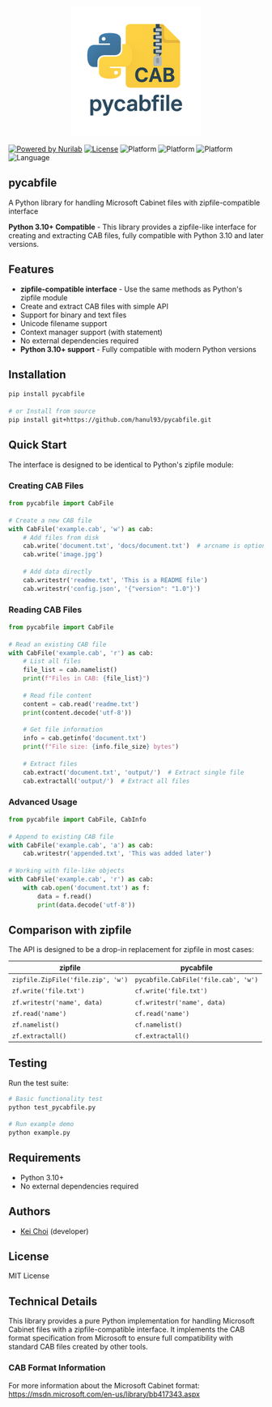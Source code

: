 <p align="center">
	<img src="https://github.com/hanul93/pycabfile/blob/1.0.1/doc/pycabfile_logo.png?raw=true" width="256" alt="pycabfile logo">
</p>

[![Powered by Nurilab](https://img.shields.io/badge/powered%20by-Nurilab-orange.svg?style=flat&colorA=E1523D&colorB=007D8A)](
https://nurilab.com)
[![License](https://img.shields.io/badge/license-MIT-blue.svg)](LICENSE)
![Platform](https://img.shields.io/badge/platform-windows-lightgrey.svg)
![Platform](https://img.shields.io/badge/platform-linux-lightgrey.svg)
![Platform](https://img.shields.io/badge/platform-mac-lightgrey.svg)
![Language](https://img.shields.io/badge/Python-V3.10+-brightgreen)

## pycabfile

A Python library for handling Microsoft Cabinet files with zipfile-compatible interface

**Python 3.10+ Compatible** - This library provides a zipfile-like interface for creating and extracting CAB files, fully compatible with Python 3.10 and later versions.

## Features

- **zipfile-compatible interface** - Use the same methods as Python's zipfile module
- Create and extract CAB files with simple API
- Support for binary and text files
- Unicode filename support
- Context manager support (with statement)
- No external dependencies required
- **Python 3.10+ support** - Fully compatible with modern Python versions

## Installation

```bash
pip install pycabfile

# or Install from source
pip install git+https://github.com/hanul93/pycabfile.git
```

## Quick Start

The interface is designed to be identical to Python's zipfile module:

### Creating CAB Files

```python
from pycabfile import CabFile

# Create a new CAB file
with CabFile('example.cab', 'w') as cab:
    # Add files from disk
    cab.write('document.txt', 'docs/document.txt')  # arcname is optional
    cab.write('image.jpg')

    # Add data directly
    cab.writestr('readme.txt', 'This is a README file')
    cab.writestr('config.json', '{"version": "1.0"}')
```

### Reading CAB Files

```python
from pycabfile import CabFile

# Read an existing CAB file
with CabFile('example.cab', 'r') as cab:
    # List all files
    file_list = cab.namelist()
    print(f"Files in CAB: {file_list}")

    # Read file content
    content = cab.read('readme.txt')
    print(content.decode('utf-8'))

    # Get file information
    info = cab.getinfo('document.txt')
    print(f"File size: {info.file_size} bytes")

    # Extract files
    cab.extract('document.txt', 'output/')  # Extract single file
    cab.extractall('output/')  # Extract all files
```

### Advanced Usage

```python
from pycabfile import CabFile, CabInfo

# Append to existing CAB file
with CabFile('example.cab', 'a') as cab:
    cab.writestr('appended.txt', 'This was added later')

# Working with file-like objects
with CabFile('example.cab', 'r') as cab:
    with cab.open('document.txt') as f:
        data = f.read()
        print(data.decode('utf-8'))
```

## Comparison with zipfile

The API is designed to be a drop-in replacement for zipfile in most cases:

| zipfile                            | pycabfile                            |
| ---------------------------------- | ------------------------------------ |
| `zipfile.ZipFile('file.zip', 'w')` | `pycabfile.CabFile('file.cab', 'w')` |
| `zf.write('file.txt')`             | `cf.write('file.txt')`               |
| `zf.writestr('name', data)`        | `cf.writestr('name', data)`          |
| `zf.read('name')`                  | `cf.read('name')`                    |
| `zf.namelist()`                    | `cf.namelist()`                      |
| `zf.extractall()`                  | `cf.extractall()`                    |

## Testing

Run the test suite:

```bash
# Basic functionality test
python test_pycabfile.py

# Run example demo
python example.py
```

## Requirements

- Python 3.10+
- No external dependencies required

## Authors

- [Kei Choi](https://github.com/hanul93) (developer)

## License

MIT License

## Technical Details

This library provides a pure Python implementation for handling Microsoft Cabinet files with a zipfile-compatible interface. It implements the CAB format specification from Microsoft to ensure full compatibility with standard CAB files created by other tools.

### CAB Format Information

For more information about the Microsoft Cabinet format:
https://msdn.microsoft.com/en-us/library/bb417343.aspx
